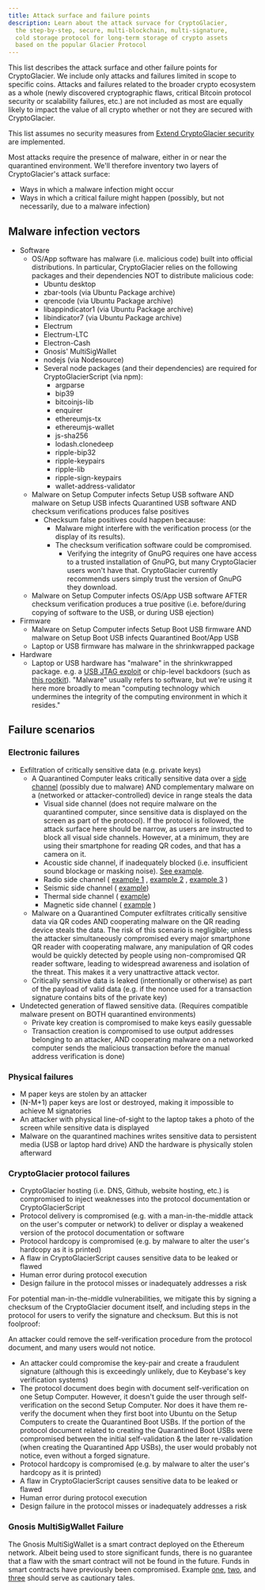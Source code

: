 ```yaml
---
title: Attack surface and failure points
description: Learn about the attack survace for CryptoGlacier,
  the step-by-step, secure, multi-blockchain, multi-signature,
  cold storage protocol for long-term storage of crypto assets
  based on the popular Glacier Protocol
---
```


This list describes the attack surface and other failure points for
CryptoGlacier. We
include only attacks and failures limited in scope to specific coins.
Attacks and failures related to the broader crypto ecosystem as a whole (newly
discovered cryptographic flaws, critical Bitcoin protocol security or
scalability failures, etc.) are not included as most are equally likely to
impact the value of all crypto whether or not they are secured with
CryptoGlacier.

This list assumes no security measures from [Extend CryptoGlacier security](../extend/security.md) are implemented.

Most attacks require the presence of malware, either in or near the quarantined environment. We'll therefore inventory two layers of CryptoGlacier's attack surface:

* Ways in which a malware infection might occur
* Ways in which a critical failure might happen (possibly, but not necessarily, due to a malware infection)

## Malware infection vectors

* Software
  * OS/App software has malware (i.e. malicious code) built into official distributions. In particular, CryptoGlacier relies on the following packages and their dependencies NOT to distribute malicious code:
    * Ubuntu desktop
    * zbar-tools (via Ubuntu Package archive)
    * qrencode (via Ubuntu Package archive)
    * libappindicator1 (via Ubuntu Package archive)
    * libindicator7 (via Ubuntu Package archive)
    * Electrum
    * Electrum-LTC
    * Electron-Cash
    * Gnosis' MultiSigWallet
    * nodejs (via Nodesource)
    * Several node packages (and their dependencies) are required for CryptoGlacierScript (via npm):
      * argparse
      * bip39
      * bitcoinjs-lib
      * enquirer
      * ethereumjs-tx
      * ethereumjs-wallet
      * js-sha256
      * lodash.clonedeep
      * ripple-bip32
      * ripple-keypairs
      * ripple-lib
      * ripple-sign-keypairs
      * wallet-address-validator
  * Malware on Setup Computer infects Setup USB software AND malware on Setup USB infects Quarantined USB software AND checksum verifications produces false positives
    * Checksum false positives could happen because:
      * Malware might interfere with the verification process (or the display of its results).
      * The checksum verification software could be compromised.
        * Verifying the integrity of GnuPG requires one have access to a trusted installation of GnuPG, but many CryptoGlacier users won't have that. CryptoGlacier currently recommends users simply trust the version of GnuPG they download.
  * Malware on Setup Computer infects OS/App USB software AFTER checksum verification produces a true positive (i.e. before/during copying of software to the USB, or during USB ejection)
* Firmware
  * Malware on Setup Computer infects Setup Boot USB firmware AND malware on Setup Boot USB infects Quarantined Boot/App USB
  * Laptop or USB firmware has malware in the shrinkwrapped package
* Hardware
  * Laptop or USB hardware has "malware" in the shrinkwrapped package. e.g. a
  [USB JTAG exploit](http://www.itnews.com.au/news/intel-debugger-interface-open-to-hacking-via-usb-446889)
  or chip-level backdoors (such as [this rootkit](https://www.wired.com/2016/06/demonically-clever-backdoor-hides-inside-computer-chip/)).
  "Malware" usually refers to software, but we're using it here more broadly to
  mean "computing technology which undermines the integrity of the computing
  environment in which it resides."

## Failure scenarios

### Electronic failures

* Exfiltration of critically sensitive data (e.g. private keys)
  * A Quarantined Computer leaks critically sensitive data over a
  [side channel](https://en.wikipedia.org/wiki/Side-channel_attack)
  (possibly due to malware) AND complementary malware on a (networked or attacker-controlled) device in range steals the data
    * Visual side channel (does not require malware on the quarantined computer, since sensitive data is displayed on the screen as part of the protocol).
    If the protocol is followed, the attack surface here should be narrow, as users are instructed to block all visual side channels. However, at a minimum, they are using their smartphone for reading QR codes, and that has a camera on it.
    * Acoustic side channel, if inadequately blocked (i.e. insufficient sound blockage or masking noise). [See example](https://www.wired.com/2016/06/clever-attack-uses-sound-computers-fan-steal-data/).
    * Radio side channel ( [example 1](https://www.usenix.org/legacy/event/sec09/tech/full_papers/vuagnoux.pdf) , [example 2](http://cyber.bgu.ac.il/content/how-leak-sensitive-data-isolated-computer-air-gap-near-mobile-phone-airhopper) , [example 3](https://www.wired.com/2015/06/radio-bug-can-steal-laptop-crypto-keys-fits-inside-pita/) )
    * Seismic side channel ( [example](https://www.cc.gatech.edu/fac/traynor/papers/traynor-ccs11.pdf))
    * Thermal side channel ( [example](http://cyber.bgu.ac.il/blog/bitwhisper-heat-air-gap))
    * Magnetic side channel ( [example](http://fc15.ifca.ai/preproceedings/paper_14.pdf) )
  * Malware on a Quarantined Computer exfiltrates critically sensitive data via QR codes AND cooperating malware on the QR reading device steals the data.
  The risk of this scenario is negligible; unless the attacker simultaneously compromised every major smartphone QR reader with cooperating malware, any manipulation of QR codes would be quickly detected by people using non-compromised QR reader software, leading to widespread awareness and isolation of the threat. This makes it a very unattractive attack vector.
  * Critically sensitive data is leaked (intentionally or otherwise) as part of the payload of valid data (e.g. if the nonce used for a transaction signature contains bits of the private key)
* Undetected generation of flawed sensitive data.
(Requires compatible malware present on BOTH quarantined environments)
  * Private key creation is compromised to make keys easily guessable
  * Transaction creation is compromised to use output addresses belonging to an attacker, AND cooperating malware on a networked computer sends the malicious transaction before the manual address verification is done)

### Physical failures

* M paper keys are stolen by an attacker
* (N-M+1) paper keys are lost or destroyed, making it impossible to achieve M
signatories
* An attacker with physical line-of-sight to the laptop takes a photo of the
screen while sensitive data is displayed
* Malware on the quarantined machines writes sensitive data to persistent media
(USB or laptop hard drive) AND the hardware is physically stolen afterward

### CryptoGlacier protocol failures
* CryptoGlacier hosting (i.e. DNS, Github, website hosting, etc.) is compromised
to inject weaknesses into the protocol documentation or CryptoGlacierScript
* Protocol delivery is compromised (e.g. with
a man-in-the-middle attack on the user's computer or network) to deliver
or display a weakened version of the protocol documentation or
software
* Protocol hardcopy is compromised (e.g. by malware to alter the user's hardcopy as it is printed)
* A flaw in CryptoGlacierScript causes sensitive data to be leaked or flawed
* Human error during protocol execution
* Design failure in the protocol misses or inadequately addresses a risk

For potential man-in-the-middle vulnerabilities, we mitigate this by signing a
checksum of the CryptoGlacier document itself, and including steps in the protocol for
users to verify the signature and checksum. But this is not foolproof:


An attacker could remove the self-verification procedure from the protocol document,
and many users would not notice.
* An attacker could compromise the key-pair and create a fraudulent signature
(although this is exceedingly unlikely, due to Keybase's key verification systems)
* The protocol document does begin with document self-verification on one Setup
Computer. However, it doesn't guide the user through self-verification on the second
Setup Computer. Nor does it have them re-verify the document when they first boot
into Ubuntu on the Setup Computers to create the Quarantined Boot USBs. If the
portion of the protocol document related to creating the Quarantined Boot USBs were
compromised between the initial self-validation & the later re-validation (when
creating the Quarantined App USBs), the user would probably not notice, even without
a forged signature.
* Protocol hardcopy is compromised (e.g. by malware to alter the user's hardcopy as
it is printed)
* A flaw in CryptoGlacierScript causes sensitive data to be leaked or flawed
* Human error during protocol execution
* Design failure in the protocol misses or inadequately addresses a risk

### Gnosis MultiSigWallet Failure
The Gnosis MultiSigWallet is a smart contract deployed on the Ethereum network.
Albeit being used to store significant funds, there is no guarantee that a flaw
with the smart contract will not be found in the future. Funds in smart
contracts have previously been compromised. Example [one](https://www.coindesk.com/30-million-ether-reported-stolen-parity-wallet-breach),
[two](https://medium.com/swlh/the-story-of-the-dao-its-history-and-consequences-71e6a8a551ee),
and [three](https://mashable.com/2017/11/08/ethereum-parity-bug/) should serve
as cautionary tales.
